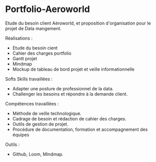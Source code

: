# Portfolio-Aeroworld
Etude du besoin client Aéroworld, et proposition d'organisation pour le projet de Data mangement. 

Réalisations : 
  + Etude du besoin cient
  + Cahier des charges portfolio
  + Gantt projet
  + Mindmap
  + Mockup de tableau de bord projet et veille informationnelle

Softs Skills travaillées :
  +  Adapter une posture de professionnel de la data.
  +  Challenger les besoins et répondre à la demande client.

Compétences travaillées :
  + Méthode de veille technologique.
  + Cadrage de besoin et  rédaction de cahier des charges.
  + Outils de gestion de projet.
  + Procédure de documentation, formation et accompagnement des équipes

Outils : 
  + Github, Loom, Mindmap.


